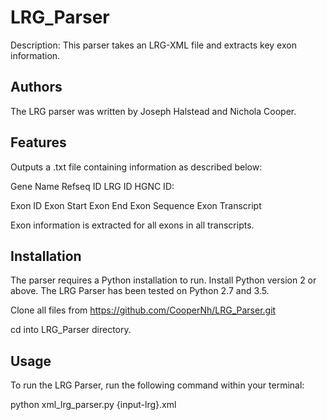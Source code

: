 LRG_Parser
============
Description: This parser takes an LRG-XML file and extracts key exon information.

Authors
-------

The LRG parser was written by Joseph Halstead and Nichola Cooper.

Features
--------
Outputs a .txt file containing information as described below:

Gene Name
Refseq ID 
LRG ID 
HGNC ID:
 
Exon ID
Exon Start
Exon End 
Exon Sequence
Exon Transcript 

Exon information is extracted for all exons in all transcripts. 

Installation
------------
The parser requires a Python installation to run. Install Python version 2 or above. The LRG Parser has been tested on Python 2.7 and 3.5.

Clone all files from https://github.com/CooperNh/LRG_Parser.git

cd into LRG_Parser directory.


Usage
-----
To run the LRG Parser, run the following command within your terminal:

python xml_lrg_parser.py {input-lrg}.xml



